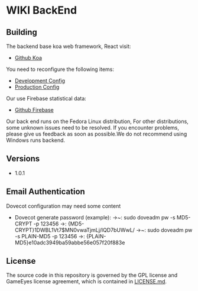# WIKI BackEnd

## Building

The backend base koa web framework, React visit:
* [Github Koa](https://github.com/koajs/koa)

You need to reconfigure the following items:
* [Development Config](src/config/dev.dist.ts)
* [Production Config](src/config/prod.dist.ts)

Our use Firebase statistical data:
* [Github Firebase](https://github.com/firebase/)

Our back end runs on the Fedora Linux distribution, For other distributions, some unknown issues need to be resolved.
If you encounter problems, please give us feedback as soon as possible.We do not recommend using Windows runs backend.

## Versions

* 1.0.1

## Email Authentication
Dovecot configuration may need some content
* Dovecot generate password (example): 
  ->~: sudo doveadm pw -s MD5-CRYPT -p 123456
  ->: {MD5-CRYPT}$1$DWBL1Vt7$MN0vwaTjmLj/lQD7bUWwL/
  ->~: sudo doveadm pw -s PLAIN-MD5 -p 123456
  ->: {PLAIN-MD5}e10adc3949ba59abbe56e057f20f883e

## License
 The source code in this repository is governed by the GPL license and GameEyes license agreement, which is contained in [LICENSE.md](LICENSE.md).
